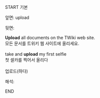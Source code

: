 START
기본

앞면:
upload


뒷면:
<div><strong>Upload</strong> all documents on the TWiki web site. </div><div><div>모든 문서를 트위키 웹 사이트에 올리세요.</div></div><div><br></div><div><div>take and <strong>upload</strong> my first selfie </div><div><div>첫 셀카를 찍어서 올리다</div></div></div><div><br></div><div>업로드(하다)</div>


해석:
<!--ID: 1746614454915-->
END